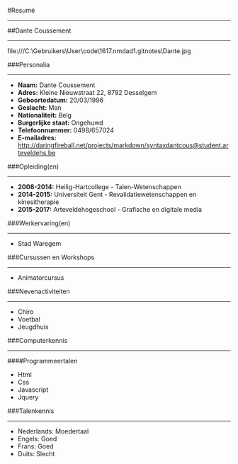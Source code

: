 #Resumé
_______
##Dante Coussement
__________________
file:///C:\\Gebruikers\\User\\code\\1617.nmdad1.gitnotes\\Dante.jpg
    
###Personalia
_____________
* __Naam:__ Dante Coussement <br>
* __Adres:__ Kleine Nieuwstraat 22, 8792 Desselgem <br>
* __Geboortedatum:__ 20/03/1996 <br>
* __Geslacht:__ Man <br>
* __Nationaliteit:__ Belg <br>
* __Burgerlijke staat:__ Ongehuwd <br>
* __Telefoonnummer:__ 0498/657024 <br>
* __E-mailadres:__ <http://daringfireball.net/projects/markdown/syntax><dantcous@student.arteveldehs.be>
            
###Opleiding(en)
________________
* __2008-2014:__ Heilig-Hartcollege - Talen-Wetenschappen<br>
* __2014-2015:__ Universiteit Gent - Revalidatiewetenschappen en kinesitherapie<br>
* __2015-2017:__ Arteveldehogeschool - Grafische en digitale media
            
###Werkervaring(en)
___________________
* Stad Waregem
            
###Cursussen en Workshops
_________________________
* Animatorcursus
            
###Nevenactiviteiten
____________________
* Chiro <br>
* Voetbal <br>
* Jeugdhuis 
            
###Computerkennis
_________________
####Programmeertalen
* Html <br>
* Css <br>
* Javascript <br>
* Jquery 
            
###Talenkennis
______________
* Nederlands: Moedertaal <br>
* Engels: Goed <br>
* Frans: Goed <br>
* Duits: Slecht

